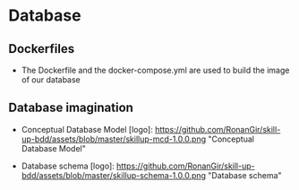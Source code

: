 # Database

## Dockerfiles
- The Dockerfile and the docker-compose.yml are used to build the image of our database


## Database imagination

- Conceptual Database Model
[logo]: https://github.com/RonanGir/skill-up-bdd/assets/blob/master/skillup-mcd-1.0.0.png "Conceptual Database Model"


- Database schema
[logo]: https://github.com/RonanGir/skill-up-bdd/assets/blob/master/skillup-schema-1.0.0.png "Database schema"
